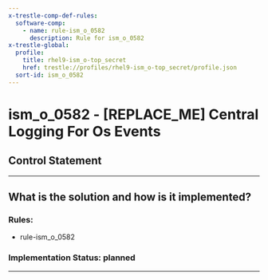 ```yaml
---
x-trestle-comp-def-rules:
  software-comp:
    - name: rule-ism_o_0582
      description: Rule for ism_o_0582
x-trestle-global:
  profile:
    title: rhel9-ism_o-top_secret
    href: trestle://profiles/rhel9-ism_o-top_secret/profile.json
  sort-id: ism_o_0582
---
```


# ism_o_0582 - \[REPLACE_ME\] Central Logging For Os Events

## Control Statement

______________________________________________________________________

## What is the solution and how is it implemented?

<!-- For implementation status enter one of: implemented, partial, planned, alternative, not-applicable -->

<!-- Note that the list of rules under ### Rules: is read-only and changes will not be captured after assembly to JSON -->

<!-- Add control implementation description here for control: ism_o_0582 -->

### Rules:

  - rule-ism_o_0582

### Implementation Status: planned

______________________________________________________________________
